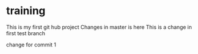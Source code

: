 # training
This is my first git hub project
Changes in master is here
This is a change in first test branch

change for commit 1
